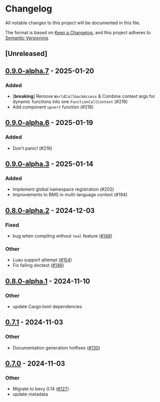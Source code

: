 # Changelog

All notable changes to this project will be documented in this file.

The format is based on [Keep a Changelog](https://keepachangelog.com/en/1.0.0/),
and this project adheres to [Semantic Versioning](https://semver.org/spec/v2.0.0.html).

## [Unreleased]

## [0.9.0-alpha.7](https://github.com/makspll/bevy_mod_scripting/compare/bevy_mod_scripting_lua-v0.9.0-alpha.6...bevy_mod_scripting_lua-v0.9.0-alpha.7) - 2025-01-20

### Added

- [**breaking**] Remove `WorldCallbackAccess` & Combine context args for dynamic functions into one `FunctionCallContext` (#219)
- Add component `upsert` function (#218)

## [0.9.0-alpha.6](https://github.com/makspll/bevy_mod_scripting/compare/bevy_mod_scripting_lua-v0.9.0-alpha.5...bevy_mod_scripting_lua-v0.9.0-alpha.6) - 2025-01-19

### Added

- Don't panic! (#216)

## [0.9.0-alpha.3](https://github.com/makspll/bevy_mod_scripting/compare/bevy_mod_scripting_lua-v0.9.0-alpha.2...bevy_mod_scripting_lua-v0.9.0-alpha.3) - 2025-01-14

### Added

- Implement global namespace registration (#202)
- Improvements to BMS in multi-language context (#194)

## [0.8.0-alpha.2](https://github.com/makspll/bevy_mod_scripting/compare/bevy_mod_scripting_lua-v0.8.0-alpha.1...bevy_mod_scripting_lua-v0.8.0-alpha.2) - 2024-12-03

### Fixed

- bug when compiling without `teal` feature ([#148](https://github.com/makspll/bevy_mod_scripting/pull/148))

### Other

- Luau support attempt ([#154](https://github.com/makspll/bevy_mod_scripting/pull/154))
- Fix failing doctest ([#146](https://github.com/makspll/bevy_mod_scripting/pull/146))

## [0.8.0-alpha.1](https://github.com/makspll/bevy_mod_scripting/compare/bevy_mod_scripting_lua-v0.8.0-alpha.0...bevy_mod_scripting_lua-v0.8.0-alpha.1) - 2024-11-10

### Other

- update Cargo.toml dependencies

## [0.7.1](https://github.com/makspll/bevy_mod_scripting/compare/bevy_mod_scripting_lua-v0.7.0...bevy_mod_scripting_lua-v0.7.1) - 2024-11-03

### Other

- Documentation generation hotfixes ([#130](https://github.com/makspll/bevy_mod_scripting/pull/130))

## [0.7.0](https://github.com/makspll/bevy_mod_scripting/compare/bevy_mod_scripting_lua-v0.6.0...bevy_mod_scripting_lua-v0.7.0) - 2024-11-03

### Other

- Migrate to bevy 0.14 ([#127](https://github.com/makspll/bevy_mod_scripting/pull/127))
- update metadata
